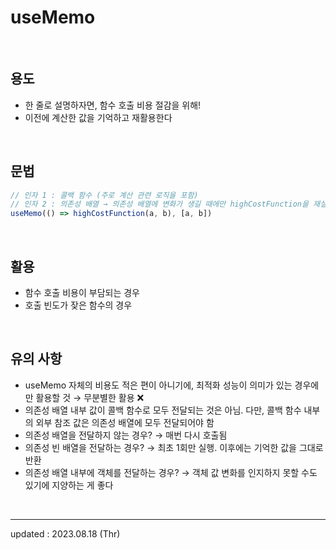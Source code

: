 # useMemo

<br>

## 용도
- 한 줄로 설명하자면, 함수 호출 비용 절감을 위해!
- 이전에 계산한 값을 기억하고 재활용한다

<br>

## 문법
```javascript
// 인자 1 : 콜백 함수 (주로 계산 관련 로직을 포함)
// 인자 2 : 의존성 배열 → 의존성 배열에 변화가 생길 때에만 highCostFunction을 재실행!
useMemo(() => highCostFunction(a, b), [a, b])
```

<br>

## 활용
- 함수 호출 비용이 부담되는 경우
- 호출 빈도가 잦은 함수의 경우

<br>

## 유의 사항
- useMemo 자체의 비용도 적은 편이 아니기에, 최적화 성능이 의미가 있는 경우에만 활용할 것 → 무분별한 활용 ❌
- 의존성 배열 내부 값이 콜백 함수로 모두 전달되는 것은 아님. 다만, 콜백 함수 내부의 외부 참조 값은 의존성 배열에 모두 전달되어야 함
- 의존성 배열을 전달하지 않는 경우? → 매번 다시 호출됨
- 의존성 빈 배열을 전달하는 경우? → 최초 1회만 실행. 이후에는 기억한 값을 그대로 반환
- 의존성 배열 내부에 객체를 전달하는 경우? → 객체 값 변화를 인지하지 못할 수도 있기에 지양하는 게 좋다

<br>

<hr>

updated : 2023.08.18 (Thr)
